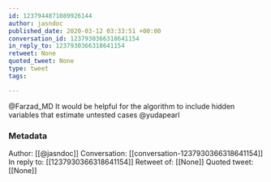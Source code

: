 ```yaml
---
id: 1237944871089926144
author: jasndoc
published_date: 2020-03-12 03:33:51 +00:00
conversation_id: 1237930366318641154
in_reply_to: 1237930366318641154
retweet: None
quoted_tweet: None
type: tweet
tags:

---
```


@Farzad_MD It would be helpful for the algorithm to include hidden variables that estimate untested cases @yudapearl

### Metadata

Author: [[@jasndoc]]
Conversation: [[conversation-1237930366318641154]]
In reply to: [[1237930366318641154]]
Retweet of: [[None]]
Quoted tweet: [[None]]
